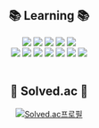 <div align="center">
  
## 📚 Learning 📚
<img src="https://img.shields.io/badge/C-A8B9CC?style=flat-square&logo=c&logoColor=black"/>
<img src="https://img.shields.io/badge/C++-00599C?style=flat-square&logo=cplusplus&logoColor=white"/>
<img src="https://img.shields.io/badge/Python-3776AB?style=flat-square&logo=python&logoColor=white"/>
<img src="https://img.shields.io/badge/Java-007396?style=flat-square&logo=oracle&logoColor=white"/>
<img src="https://img.shields.io/badge/Android-3DDC84?style=flat-square&logo=android&logoColor=white"/>
<br>
<img src="https://img.shields.io/badge/HTML-E34F26?style=flat-square&logo=html5&logoColor=white"/>
<img src="https://img.shields.io/badge/CSS-1572B6?style=flat-square&logo=css3&logoColor=white"/>
<img src="https://img.shields.io/badge/JavaScript-F7DF1E?style=flat-square&logo=javascript&logoColor=black"/>
<img src="https://img.shields.io/badge/PHP-777BB4?style=flat-square&logo=php&logoColor=white"/>
<img src="https://img.shields.io/badge/jQuery-0769AD?style=flat-square&logo=jquery&logoColor=white"/>
<img src="https://img.shields.io/badge/Bootstrap-7952B3?style=flat-square&logo=bootstrap&logoColor=white"/>
<img src="https://img.shields.io/badge/React-61DAFB?style=flat-square&logo=react&logoColor=black"/>

<br>
<br>

## 🚩 Solved.ac 🚩
[![Solved.ac프로필](http://mazassumnida.wtf/api/v2/generate_badge?boj=zequt)](https://solved.ac/zequt)

</div>

<!--
**cye-dev/cye-dev** is a ✨ _special_ ✨ repository because its `README.md` (this file) appears on your GitHub profile.

Here are some ideas to get you started:

- 🔭 I’m currently working on ...
- 🌱 I’m currently learning ...
- 👯 I’m looking to collaborate on ...
- 🤔 I’m looking for help with ...
- 💬 Ask me about ...
- 📫 How to reach me: ...
- 😄 Pronouns: ...
- ⚡ Fun fact: ...


## 🛠️ Tools 🛠️
<img src="https://img.shields.io/badge/VS Code-007ACC?style=flat&logo=visualstudiocode&logoColor=white"/>
<img src="https://img.shields.io/badge/IntelliJ-4B66CD?style=flat&logo=intellijidea&logoColor=white"/>
<img src="https://img.shields.io/badge/PyCharm-15D1B2?style=flat&logo=pycharm&logoColor=white"/>
<img src="https://img.shields.io/badge/Android Studio-3DDC84?style=flat&logo=androidstudio&logoColor=white"/>
<br/><br/>

-->
